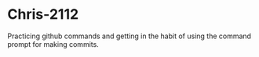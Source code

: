 # Chris-2112
Practicing github commands and getting in the habit of using the command prompt for making commits.

